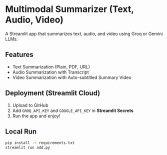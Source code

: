 # Multimodal Summarizer (Text, Audio, Video)

A Streamlit app that summarizes text, audio, and video using Groq or Gemini LLMs.

## Features
- Text Summarization (Plain, PDF, URL)
- Audio Summarization with Transcript
- Video Summarization with Auto-subtitled Summary Video

## Deployment (Streamlit Cloud)
1. Upload to GitHub
2. Add `GROQ_API_KEY` and `GOOGLE_API_KEY` in **Streamlit Secrets**
3. Run the app and enjoy!

## Local Run
```bash
pip install -r requirements.txt
streamlit run add.py
```
